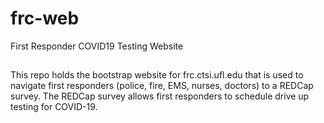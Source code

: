 # frc-web
First Responder COVID19 Testing Website

##
This repo holds the bootstrap website for frc.ctsi.ufl.edu that is used to navigate first responders (police, fire, EMS, nurses, doctors) to a REDCap survey. The REDCap survey allows first responders to schedule drive up testing for COVID-19. 
